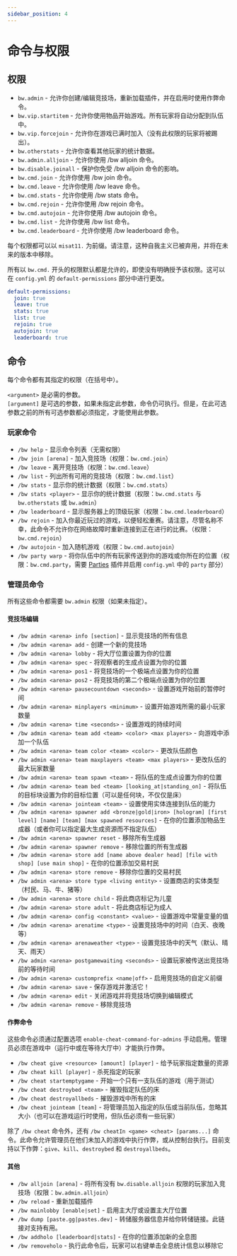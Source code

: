 ```yaml
---
sidebar_position: 4
---
```


# 命令与权限

## 权限

* `bw.admin` - 允许你创建/编辑竞技场，重新加载插件，并在启用时使用作弊命令。
* `bw.vip.startitem` - 允许你使用物品开始游戏。所有玩家将自动分配到队伍中。
* `bw.vip.forcejoin` - 允许你在游戏已满时加入（没有此权限的玩家将被踢出）。
* `bw.otherstats` - 允许你查看其他玩家的统计数据。
* `bw.admin.alljoin` - 允许你使用 /bw alljoin 命令。
* `bw.disable.joinall` - 保护你免受 /bw alljoin 命令的影响。
* `bw.cmd.join` - 允许你使用 /bw join 命令。
* `bw.cmd.leave` - 允许你使用 /bw leave 命令。
* `bw.cmd.stats` - 允许你使用 /bw stats 命令。
* `bw.cmd.rejoin` - 允许你使用 /bw rejoin 命令。
* `bw.cmd.autojoin` - 允许你使用 /bw autojoin 命令。
* `bw.cmd.list` - 允许你使用 /bw list 命令。
* `bw.cmd.leaderboard` - 允许你使用 /bw leaderboard 命令。

每个权限都可以以 `misat11.` 为前缀。请注意，这种自我主义已被弃用，并将在未来的版本中移除。

所有以 `bw.cmd.` 开头的权限默认都是允许的，即使没有明确授予该权限。这可以在 `config.yml` 的 `default-permissions` 部分中进行更改。

```yaml
default-permissions:
  join: true
  leave: true
  stats: true
  list: true
  rejoin: true
  autojoin: true
  leaderboard: true
```

## 命令

每个命令都有其指定的权限（在括号中）。

`<argument>` 是必需的参数。  
`[argument]` 是可选的参数，如果未指定此参数，命令仍可执行。但是，在此可选参数之前的所有可选参数都必须指定，才能使用此参数。

### 玩家命令

* `/bw help` - 显示命令列表（无需权限）
* `/bw join [arena]` - 加入竞技场（权限：`bw.cmd.join`）
* `/bw leave` - 离开竞技场（权限：`bw.cmd.leave`）
* `/bw list` - 列出所有可用的竞技场（权限：`bw.cmd.list`）
* `/bw stats` - 显示你的统计数据（权限：`bw.cmd.stats`）
* `/bw stats <player>` - 显示你的统计数据（权限：`bw.cmd.stats` 与 `bw.otherstats` 或 `bw.admin`）
* `/bw leaderboard` - 显示服务器上的顶级玩家（权限：`bw.cmd.leaderboard`）
* `/bw rejoin` - 加入你最近玩过的游戏，以便轻松重赛。请注意，尽管名称不幸，此命令不允许你在网络故障时重新连接到正在进行的比赛。（权限：`bw.cmd.rejoin`）
* `/bw autojoin` - 加入随机游戏（权限：`bw.cmd.autojoin`）
* `/bw party warp` - 将你队伍中的所有玩家传送到你的游戏或你所在的位置（权限：`bw.cmd.party`，需要 [Parties](https://alessiodp.com/parties) 插件并启用 `config.yml` 中的 `party` 部分）

### 管理员命令

所有这些命令都需要 `bw.admin` 权限（如果未指定）。

#### 竞技场编辑

* `/bw admin <arena> info [section]` - 显示竞技场的所有信息
* `/bw admin <arena> add` - 创建一个新的竞技场
* `/bw admin <arena> lobby` - 将大厅位置设置为你的位置
* `/bw admin <arena> spec` - 将观察者的生成点设置为你的位置
* `/bw admin <arena> pos1` - 将竞技场的一个极端点设置为你的位置
* `/bw admin <arena> pos2` - 将竞技场的第二个极端点设置为你的位置
* `/bw admin <arena> pausecountdown <seconds>` - 设置游戏开始前的暂停时间
* `/bw admin <arena> minplayers <minimum>` - 设置开始游戏所需的最小玩家数量
* `/bw admin <arena> time <seconds>` - 设置游戏的持续时间
* `/bw admin <arena> team add <team> <color> <max players>` - 向游戏中添加一个队伍
* `/bw admin <arena> team color <team> <color>` - 更改队伍颜色
* `/bw admin <arena> team maxplayers <team> <max players>` - 更改队伍的最大玩家数量
* `/bw admin <arena> team spawn <team>` - 将队伍的生成点设置为你的位置
* `/bw admin <arena> team bed <team> [looking_at|standing_on]` - 将队伍的目标块设置为你的目标位置（可以是任何块，不仅仅是床）
* `/bw admin <arena> jointeam <team>` - 设置使用实体连接到队伍的能力
* `/bw admin <arena> spawner add <bronze|gold|iron> [hologram] [first level] [name] [team] [max spawned resources]` - 在你的位置添加物品生成器（或者你可以指定最大生成资源而不指定队伍）
* `/bw admin <arena> spawner reset` - 移除所有生成器
* `/bw admin <arena> spawner remove` - 移除位置的所有生成器
* `/bw admin <arena> store add [name above dealer head] [file with shop] [use main shop]` - 在你的位置添加交易村民
* `/bw admin <arena> store remove` - 移除你位置的交易村民
* `/bw admin <arena> store type <living entity>` - 设置商店的实体类型（村民、马、牛、猪等）
* `/bw admin <arena> store child` - 将此商店标记为儿童
* `/bw admin <arena> store adult` - 将此商店标记为成人
* `/bw admin <arena> config <constant> <value>` - 设置游戏中常量变量的值
* `/bw admin <arena> arenatime <type>` - 设置竞技场中的时间（白天、夜晚等）
* `/bw admin <arena> arenaweather <type>` - 设置竞技场中的天气（默认、晴天、雨天）
* `/bw admin <arena> postgamewaiting <seconds>` - 设置玩家被传送出竞技场前的等待时间
* `/bw admin <arena> customprefix <name|off>` - 启用竞技场的自定义前缀
* `/bw admin <arena> save` - 保存游戏并激活它！
* `/bw admin <arena> edit` - 关闭游戏并将竞技场切换到编辑模式
* `/bw admin <arena> remove` - 移除竞技场

#### 作弊命令

这些命令必须通过配置选项 `enable-cheat-command-for-admins` 手动启用。管理员必须在游戏中（运行中或在等待大厅中）才能执行作弊。

* `/bw cheat give <resource> [amount] [player]` - 给予玩家指定数量的资源
* `/bw cheat kill [player]` - 杀死指定的玩家
* `/bw cheat startemptygame` - 开始一个只有一支队伍的游戏（用于测试）
* `/bw cheat destroybed <team>` - 摧毁指定队伍的床
* `/bw cheat destroyallbeds` - 摧毁游戏中所有的床
* `/bw cheat jointeam [team]` - 将管理员加入指定的队伍或当前队伍，忽略其大小（也可以在游戏运行时使用，但队伍必须有一些玩家）

除了 `/bw cheat` 命令外，还有 `/bw cheatIn <game> <cheat> [params...]` 命令。此命令允许管理员在他们未加入的游戏中执行作弊，或从控制台执行。目前支持以下作弊：`give`、`kill`、`destroybed` 和 `destroyallbeds`。

#### 其他

* `/bw alljoin [arena]` - 将所有没有 `bw.disable.alljoin` 权限的玩家加入竞技场（权限：`bw.admin.alljoin`）
* `/bw reload` - 重新加载插件
* `/bw mainlobby [enable|set]` - 启用主大厅或设置主大厅位置
* `/bw dump [paste.gg|pastes.dev]` - 转储服务器信息并给你转储链接。此链接对支持有用。
* `/bw addholo [leaderboard|stats]` - 在你的位置添加新的全息图
* `/bw removeholo` - 执行此命令后，玩家可以右键单击全息统计信息以移除它